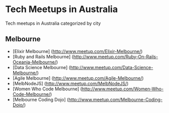 # Tech Meetups in Australia
Tech meetups in Australia categorized by city

## Melbourne
- [Elixir Melbourne] (http://www.meetup.com/Elixir-Melbourne/)
- [Ruby and Rails Melbourne] (http://www.meetup.com/Ruby-On-Rails-Oceania-Melbourne/)
- [Data Science Melbourne] (http://www.meetup.com/Data-Science-Melbourne/)
- [Agile Melbourne] (http://www.meetup.com/Agile-Melbourne/)
- [MelbNodeJS] (http://www.meetup.com/MelbNodeJS/)
- [Women Who Code Melbourne] (http://www.meetup.com/Women-Who-Code-Melbourne/)
- [Melbourne Coding Dojo] (http://www.meetup.com/Melbourne-Coding-Dojo/)
